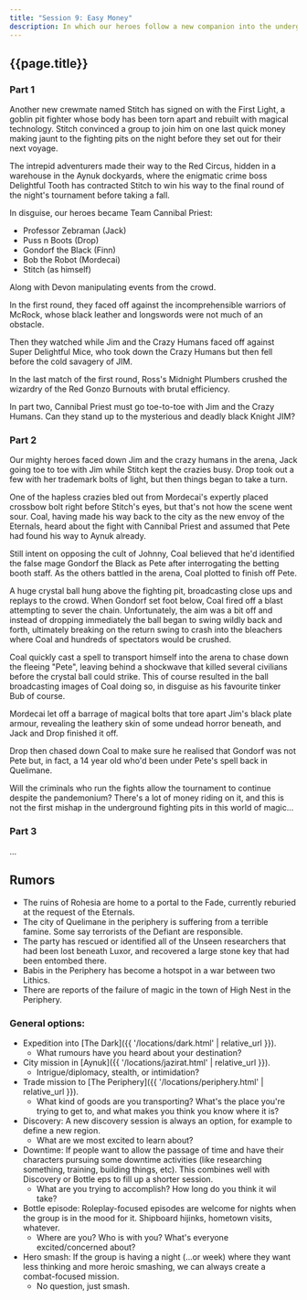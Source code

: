 ```yaml
---
title: "Session 9: Easy Money"
description: In which our heroes follow a new companion into the underground fighting pits of Aynuk.
---
```


## {{page.title}}

### Part 1

Another new crewmate named Stitch has signed on with the First Light, a goblin pit fighter whose body has been torn apart and rebuilt with magical technology. Stitch convinced a group to join him on one last quick money making jaunt to the fighting pits on the night before they set out for their next voyage.

The intrepid adventurers made their way to the Red Circus, hidden in a warehouse in the Aynuk dockyards, where the enigmatic crime boss Delightful Tooth has contracted Stitch to win his way to the final round of the night's tournament before taking a fall.

In disguise, our heroes became Team Cannibal Priest:

* Professor Zebraman (Jack)
* Puss n Boots (Drop)
* Gondorf the Black (Finn)
* Bob the Robot (Mordecai)
* Stitch (as himself)

Along with Devon manipulating events from the crowd.

In the first round, they faced off against the incomprehensible warriors of McRock, whose black leather and longswords were not much of an obstacle.

Then they watched while Jim and the Crazy Humans faced off against Super Delightful Mice, who took down the Crazy Humans but then fell before the cold savagery of JIM.

In the last match of the first round, Ross's Midnight Plumbers crushed the wizardry of the Red Gonzo Burnouts with brutal efficiency.

In part two, Cannibal Priest must go toe-to-toe with Jim and the Crazy Humans. Can they stand up to the mysterious and deadly black Knight JIM?

### Part 2

Our mighty heroes faced down Jim and the crazy humans in the arena, Jack going toe to toe with Jim while Stitch kept the crazies busy. Drop took out a few with her trademark bolts of light, but then things began to take a turn.

One of the hapless crazies bled out from Mordecai's expertly placed crossbow bolt right before Stitch's eyes, but that's not how the scene went sour. Coal, having made his way back to the city as the new envoy of the Eternals, heard about the fight with Cannibal Priest and assumed that Pete had found his way to Aynuk already.

Still intent on opposing the cult of Johnny, Coal believed that he'd identified the false mage Gondorf the Black as Pete after interrogating the betting booth staff. As the others battled in the arena, Coal plotted to finish off Pete.

A huge crystal ball hung above the fighting pit, broadcasting close ups and replays to the crowd. When Gondorf set foot below, Coal fired off a blast attempting to sever the chain. Unfortunately, the aim was a bit off and instead of dropping immediately the ball began to swing wildly back and forth, ultimately breaking on the return swing to crash into the bleachers where Coal and hundreds of spectators would be crushed. 

Coal quickly cast a spell to transport himself into the arena to chase down the fleeing "Pete", leaving behind a shockwave that killed several civilians before the crystal ball could strike. This of course resulted in the ball broadcasting images of Coal doing so, in disguise as his favourite tinker Bub of course.

Mordecai let off a barrage of magical bolts that tore apart Jim's black plate armour, revealing the leathery skin of some undead horror beneath, and Jack and Drop finished it off.

Drop then chased down Coal to make sure he realised that Gondorf was not Pete but, in fact, a 14 year old who'd been under Pete's spell back in Quelimane.

Will the criminals who run the fights allow the tournament to continue despite the pandemonium? There's a lot of money riding on it, and this is not the first mishap in the underground fighting pits in this world of magic...

### Part 3

...

## Rumors
* The ruins of Rohesia are home to a portal to the Fade, currently reburied at the request of the Eternals.
* The city of Quelimane in the periphery is suffering from a terrible famine. Some say terrorists of the Defiant are responsible.
* The party has rescued or identified all of the Unseen researchers that had been lost beneath Luxor, and recovered a large stone key that had been entombed there.
* Babis in the Periphery has become a hotspot in a war between two Lithics.
* There are reports of the failure of magic in the town of High Nest in the Periphery.

### General options:
* Expedition into [The Dark]({{ '/locations/dark.html' | relative_url }}).
  * What rumours have you heard about your destination?
* City mission in [Aynuk]({{ '/locations/jazirat.html' | relative_url }}).
  * Intrigue/diplomacy, stealth, or intimidation?
* Trade mission to [The Periphery]({{ '/locations/periphery.html' | relative_url }}).
  * What kind of goods are you transporting? What's the place you're trying to get to, and what makes you think you know where it is?
* Discovery: A new discovery session is always an option, for example to define a new region.
  * What are we most excited to learn about?
* Downtime: If people want to allow the passage of time and have their characters pursuing some downtime activities (like researching something, training, building things, etc). This combines well with Discovery or Bottle eps to fill up a shorter session.
  * What are you trying to accomplish? How long do you think it wil take?
* Bottle episode: Roleplay-focused episodes are welcome for nights when the group is in the mood for it. Shipboard hijinks, hometown visits, whatever.
  * Where are you? Who is with you? What's everyone excited/concerned about?
* Hero smash: If the group is having a night (...or week) where they want less thinking and more heroic smashing, we can always create a combat-focused mission.
  * No question, just smash.
